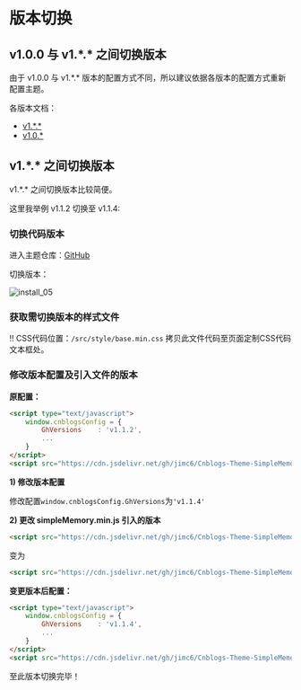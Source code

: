 # 版本切换

## v1.0.0 与 v1.\*.* 之间切换版本

由于 v1.0.0 与 v1.\*.* 版本的配置方式不同，所以建议依据各版本的配置方式重新配置主题。

各版本文档：
- [v1.\*.*](https://jimc6.github.io/Cnblogs-Theme-SimpleMemory/v1.1/)
- [v1.0.*](https://jimc6.github.io/Cnblogs-Theme-SimpleMemory/v1.0/)

## v1.\*.* 之间切换版本

v1.\*.* 之间切换版本比较简便。

这里我举例 v1.1.2 切换至 v1.1.4:

### 切换代码版本

进入主题仓库：[GitHub](https://github.com/jimc6/Cnblogs-Theme-SimpleMemory)

切换版本：

![install_05](../../Images/install_06.png)

### 获取需切换版本的样式文件

‼️ CSS代码位置：```/src/style/base.min.css``` 拷贝此文件代码至页面定制CSS代码文本框处。

### 修改版本配置及引入文件的版本

**原配置：**

```html
<script type="text/javascript">
    window.cnblogsConfig = {
        GhVersions    : 'v1.1.2',
        ...
    }
</script>
<script src="https://cdn.jsdelivr.net/gh/jimc6/Cnblogs-Theme-SimpleMemory@v1.1.2/src/script/simpleMemory.min.js"></script>
```

**1) 修改版本配置**

修改配置```window.cnblogsConfig.GhVersions```为```'v1.1.4'```

**2) 更改 simpleMemory.min.js 引入的版本**

```html
<script src="https://cdn.jsdelivr.net/gh/jimc6/Cnblogs-Theme-SimpleMemory@v1.1.2/src/script/simpleMemory.min.js"></script>
```

变为

```html
<script src="https://cdn.jsdelivr.net/gh/jimc6/Cnblogs-Theme-SimpleMemory@v1.1.4/src/script/simpleMemory.min.js"></script>
```

**变更版本后配置：**

```html
<script type="text/javascript">
    window.cnblogsConfig = {
        GhVersions    : 'v1.1.4',
        ...
    }
</script>
<script src="https://cdn.jsdelivr.net/gh/jimc6/Cnblogs-Theme-SimpleMemory@v1.1.4/src/script/simpleMemory.min.js"></script>
```

至此版本切换完毕！

